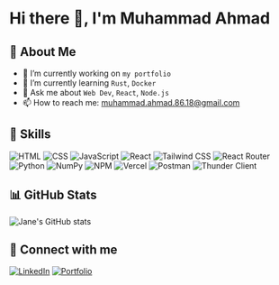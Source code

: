 # Hi there 👋, I'm Muhammad Ahmad

## 💼 About Me
- 🔭 I’m currently working on `my portfolio`
- 🌱 I’m currently learning `Rust`, `Docker`
- 💬 Ask me about `Web Dev`, `React`, `Node.js`
- 📫 How to reach me: [muhammad.ahmad.86.18@gmail.com](mailto:muhammad.ahmad.86.18@gmail.com)

## 🚀 Skills
![HTML](https://img.shields.io/badge/-HTML5-E34F26?style=flat&logo=html5&logoColor=white)
![CSS](https://img.shields.io/badge/-CSS3-1572B6?style=flat&logo=css3&logoColor=white)
![JavaScript](https://img.shields.io/badge/-JavaScript-F7DF1E?style=flat&logo=javascript&logoColor=black)
![React](https://img.shields.io/badge/-React-61DAFB?style=flat&logo=react&logoColor=black)
![Tailwind CSS](https://img.shields.io/badge/-TailwindCSS-06B6D4?style=flat&logo=tailwindcss&logoColor=white)
![React Router](https://img.shields.io/badge/-React_Router-CA4245?style=flat&logo=react-router&logoColor=white)
![Python](https://img.shields.io/badge/-Python-3776AB?style=flat&logo=python&logoColor=white)
![NumPy](https://img.shields.io/badge/-NumPy-013243?style=flat&logo=numpy&logoColor=white)
![NPM](https://img.shields.io/badge/-NPM-CB3837?style=flat&logo=npm&logoColor=white)
![Vercel](https://img.shields.io/badge/-Vercel-000000?style=flat&logo=vercel&logoColor=white)
![Postman](https://img.shields.io/badge/-Postman-FF6C37?style=flat&logo=postman&logoColor=white)
![Thunder Client](https://img.shields.io/badge/-Thunder_Client-121011?style=flat&logo=thunder-client&logoColor=white)


## 📊 GitHub Stats
![Jane's GitHub stats](https://github-readme-stats.vercel.app/api?username=jane-doe&show_icons=true&theme=radical)

## 🔗 Connect with me
[![LinkedIn](https://img.shields.io/badge/-LinkedIn-blue?style=flat&logo=linkedin)](https://www.linkedin.com/in/muhammad-ahmad-184373193/)
[![Portfolio](https://img.shields.io/badge/-Portfolio-black?style=flat&logo=github)](https://m-ahmad-portfolio-nine.vercel.app/)
